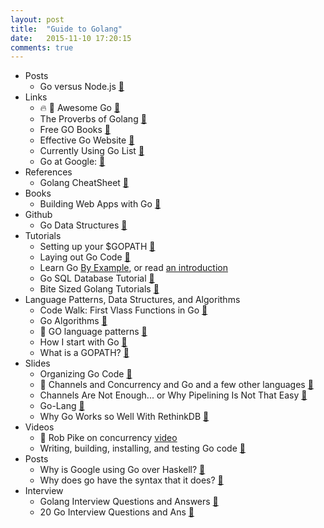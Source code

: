 ```yaml
---
layout: post
title:  "Guide to Golang"
date:   2015-11-10 17:20:15
comments: true
---
```



- Posts
    - Go versus Node.js [:link:](http://www.hostingadvice.com/blog/nodejs-vs-golang/)
- Links
    - :fire: :raised_hands: Awesome Go [:link:](https://github.com/avelino/awesome-go)
    - The Proverbs of Golang [:link:](http://go-proverbs.github.io/)
    - Free GO Books [:link:](https://github.com/dariubs/GoBooks)
    - Effective Go Website [:link:](https://golang.org/doc/effective_go.html)
    - Currently Using Go List [:link:](https://github.com/golang/go/wiki/GoUsers)
    - Go at Google: [:link:](http://talks.golang.org/2012/splash.article)
- References 
    - Golang CheatSheet [:link:](https://github.com/a8m/go-lang-cheat-sheet)
- Books 
    - Building Web Apps with Go [:link:](https://codegangsta.gitbooks.io/building-web-apps-with-go/content/)
- Github 
    - Go Data Structures [:link:](https://github.com/Workiva/go-datastructures) 
- Tutorials
    - Setting up your $GOPATH [:link:](http://stackoverflow.com/questions/20628918/cannot-download-gopath-not-set)
    -  Laying out Go Code [:link:](https://github.com/golang/go/wiki/GithubCodeLayout)
    - Learn Go [By Example](https://gobyexample.com/), or read [an introduction](https://www.golang-book.com/books/intro)
    - Go SQL Database Tutorial [:link:](http://go-database-sql.org/)
    - Bite Sized Golang Tutorials [:link:](https://gist.github.com/honkskillet/bd1f72223dd8e06b5ce6)
- Language Patterns, Data Structures, and Algorithms
    - Code Walk: First Vlass Functions in Go [:link:](https://golang.org/doc/codewalk/functions/)
    - Go Algorithms [:link:](https://github.com/arnauddri/algorithms)
    - :raised_hands: GO language patterns [:link:](http://www.golangpatterns.info/)
    - How I start with Go [:link:](https://howistart.org/posts/go/1)
    - What is a GOPATH? [:link:](https://golang.org/cmd/go/#hdr-GOPATH_environment_variable)
- Slides
    - Organizing Go Code [:floppy_disk:](https://talks.golang.org/2014/organizeio.slide#1)
    - :raised_hands: Channels and Concurrency and Go and a few other languages [:floppy_disk:](https://speakerdeck.com/kachayev/channels-and-concurrency-go-clojure-erlang-haskell)
    - Channels Are Not Enough... or Why Pipelining Is Not That Easy [:link:](https://gist.github.com/kachayev/21e7fe149bc5ae0bd878)
    - Go-Lang [:floppy_disk:](https://speakerdeck.com/ftmamud/golang)
    - Why Go Works so Well With RethinkDB [:floppy_disk:](https://speakerdeck.com/dancannon/get-go-ing-with-rethinkdb)
- Videos
    - :raised_hands: Rob Pike on concurrency [video](https://vimeo.com/49718712)
    - Writing, building, installing, and testing Go code [:link:](https://www.youtube.com/watch?v=XCsL89YtqCs)
- Posts
    - Why is Google using Go over Haskell? [:link:](https://www.quora.com/Why-is-Google-planning-to-switch-to-Go-as-its-primary-development-language-instead-of-Haskell)
    - Why does go have the syntax that it does? [:link:](https://www.quora.com/Many-people-complain-that-Go-has-ancient-syntax-and-lacks-modern-language-features-Why-did-Google-create-such-an-old-fashioned-C-like-language-What-is-the-purpose)
- Interview
    - Golang Interview Questions and Answers [:link:](http://www.golangpro.com/2015/08/golang-interview-questions-answers.html?m=1)
    - 20 Go Interview Questions and Ans [:link:](http://career.guru99.com/top-20-go-programming-interview-questions/)
